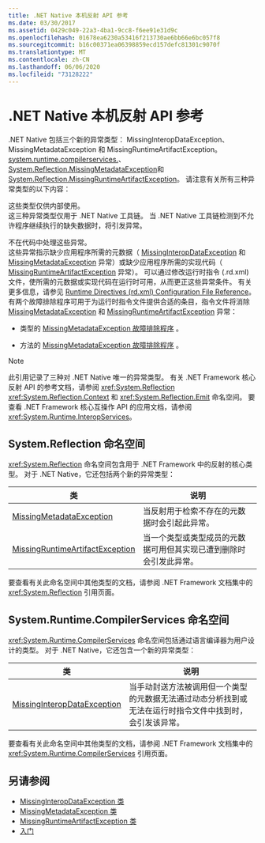 ```yaml
---
title: .NET Native 本机反射 API 参考
ms.date: 03/30/2017
ms.assetid: 0429c049-22a3-4ba1-9cc8-f6ee91e31d9c
ms.openlocfilehash: 01678ea6230a53416f213730ae6bb66e6bc057f8
ms.sourcegitcommit: b16c00371ea06398859ecd157defc81301c9070f
ms.translationtype: MT
ms.contentlocale: zh-CN
ms.lasthandoff: 06/06/2020
ms.locfileid: "73128222"
---
```

# <a name="net-native-reflection-api-reference"></a>.NET Native 本机反射 API 参考
.NET Native 包括三个新的异常类型： MissingInteropDataException、MissingMetadataException 和 MissingRuntimeArtifactException。 [system.runtime.compilerservices.](missinginteropdataexception-class-net-native.md)、 [System.Reflection.MissingMetadataException](missingmetadataexception-class-net-native.md)和[System.Reflection.MissingRuntimeArtifactException](missingruntimeartifactexception-class-net-native.md)。 请注意有关所有三种异常类型的以下内容：  
  
 这些类型仅供内部使用。  
 这三种异常类型仅用于 .NET Native 工具链。 当 .NET Native 工具链检测到不允许程序继续执行的缺失数据时，将引发异常。  
  
 不在代码中处理这些异常。  
 这些异常指示缺少应用程序所需的元数据（ [MissingInteropDataException](missinginteropdataexception-class-net-native.md) 和 [MissingMetadataException](missingmetadataexception-class-net-native.md) 异常）或缺少应用程序所需的实现代码（ [MissingRuntimeArtifactException](missingruntimeartifactexception-class-net-native.md) 异常）。 可以通过修改运行时指令 (.rd.xml) 文件，使所需的元数据或实现代码在运行时可用，从而更正这些异常条件。 有关更多信息，请参见 [Runtime Directives (rd.xml) Configuration File Reference](runtime-directives-rd-xml-configuration-file-reference.md)。 有两个故障排除程序可用于为运行时指令文件提供合适的条目，指令文件将消除 [MissingMetadataException](missingmetadataexception-class-net-native.md) 和 [MissingRuntimeArtifactException](missingruntimeartifactexception-class-net-native.md) 异常：  
  
- 类型的 [MissingMetadataException 故障排除程序](https://dotnet.github.io/native/troubleshooter/type.html) 。  
  
- 方法的 [MissingMetadataException 故障排除程序](https://dotnet.github.io/native/troubleshooter/method.html) 。  
  
> [!NOTE]
> 此引用记录了三种对 .NET Native 唯一的异常类型。 有关 .NET Framework 核心反射 API 的参考文档，请参阅 <xref:System.Reflection> <xref:System.Reflection.Context> 和 <xref:System.Reflection.Emit> 命名空间。 要查看 .NET Framework 核心互操作 API 的应用文档，请参阅 <xref:System.Runtime.InteropServices>。  
  
## <a name="systemreflection-namespace"></a>System.Reflection 命名空间  
 <xref:System.Reflection> 命名空间包含用于 .NET Framework 中的反射的核心类型。 对于 .NET Native，它还包括两个新的异常类型：  
  
|类|说明|  
|-----------|-----------------|  
|[MissingMetadataException](missingmetadataexception-class-net-native.md)|当反射用于检索不存在的元数据时会引起此异常。|  
|[MissingRuntimeArtifactException](missingruntimeartifactexception-class-net-native.md)|当一个类型或类型成员的元数据可用但其实现已遭到删除时会引发此异常。|  
  
 要查看有关此命名空间中其他类型的文档，请参阅 .NET Framework 文档集中的 <xref:System.Reflection> 引用页面。  
  
## <a name="systemruntimecompilerservices-namespace"></a>System.Runtime.CompilerServices 命名空间  
 <xref:System.Runtime.CompilerServices> 命名空间包括通过语言编译器为用户设计的类型。 对于 .NET Native，它还包含一个新的异常类型：  
  
|类|说明|  
|-----------|-----------------|  
|[MissingInteropDataException](missinginteropdataexception-class-net-native.md)|当手动封送方法被调用但一个类型的元数据无法通过动态分析找到或无法在运行时指令文件中找到时，会引发该异常。|  
  
 要查看有关此命名空间中其他类型的文档，请参阅 .NET Framework 文档集中的 <xref:System.Runtime.CompilerServices> 引用页面。  
  
## <a name="see-also"></a>另请参阅

- [MissingInteropDataException 类](missinginteropdataexception-class-net-native.md)
- [MissingMetadataException 类](missingmetadataexception-class-net-native.md)
- [MissingRuntimeArtifactException 类](missingruntimeartifactexception-class-net-native.md)
- [入门](getting-started-with-net-native.md)
